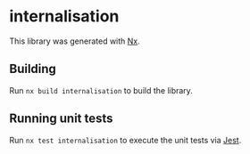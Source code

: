 # internalisation

This library was generated with [Nx](https://nx.dev).

## Building

Run `nx build internalisation` to build the library.

## Running unit tests

Run `nx test internalisation` to execute the unit tests via [Jest](https://jestjs.io).
